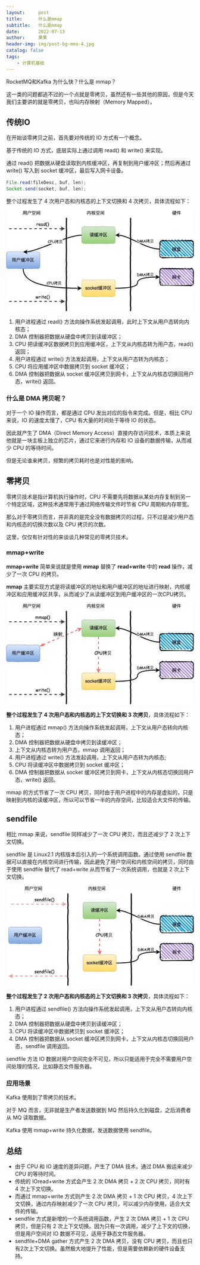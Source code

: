 ```yaml
---
layout:     post
title:      什么是mmap
subtitle:   什么是mmap
date:       2022-07-13
author:     果果
header-img: img/post-bg-mma-4.jpg
catalog: false
tags:
    - 计算机基础
---
```


RocketMQ和Kafka 为什么快？什么是 mmap？

这一类的问题都逃不过的一个点就是零拷贝，虽然还有一些其他的原因，但是今天我们主要讲的就是零拷贝，也叫内存映射（Memory Mapped）。


## 传统IO
在开始谈零拷贝之前，首先要对传统的 IO 方式有一个概念。

基于传统的 IO 方式，底层实际上通过调用 read() 和 write() 来实现。

通过 read() 把数据从硬盘读取到内核缓冲区，再复制到用户缓冲区；然后再通过 write() 写入到 socket 缓冲区，最后写入网卡设备。

```java
File.read(fileDesc, buf, len);
Socket.send(socket, buf, len);
```

整个过程发生了 4 次用户态和内核态的上下文切换和 4 次拷贝，具体流程如下：

![m1](/img-post/202207/m1.jpeg "m1")

1. 用户进程通过 read() 方法向操作系统发起调用，此时上下文从用户态转向内核态；
2. DMA 控制器把数据从硬盘中拷贝到读缓冲区；
3. CPU 把读缓冲区数据拷贝到应用缓冲区，上下文从内核态转为用户态，read() 返回；
4. 用户进程通过 write() 方法发起调用，上下文从用户态转为内核态；
5. CPU 将应用缓冲区中数据拷贝到 socket 缓冲区；
6. DMA 控制器把数据从 socket 缓冲区拷贝到网卡，上下文从内核态切换回用户态，write() 返回。


### 什么是 DMA 拷贝呢？

对于一个 IO 操作而言，都是通过 CPU 发出对应的指令来完成。但是，相比 CPU 来说，IO 的速度太慢了，CPU 有大量的时间处于等待 IO 的状态。

因此就产生了 DMA（Direct Memory Access）直接内存访问技术，本质上来说他就是一块主板上独立的芯片，通过它来进行内存和 IO 设备的数据传输，从而减少 CPU 的等待时间。

但是无论谁来拷贝，频繁的拷贝耗时也是对性能的影响。

## 零拷贝

零拷贝技术是指计算机执行操作时，CPU 不需要先将数据从某处内存复制到另一个特定区域，这种技术通常用于通过网络传输文件时节省 CPU 周期和内存带宽。

那么对于零拷贝而言，并非真的是完全没有数据拷贝的过程，只不过是减少用户态和内核态的切换次数以及 CPU 拷贝的次数。

这里，仅仅有针对性的来谈谈几种常见的零拷贝技术。

### mmap+write

**mmap+write** 简单来说就是使用 **mmap** 替换了 **read+write** 中的 **read** 操作，减少了一次 CPU 的拷贝。

**mmap** 主要实现方式是将读缓冲区的地址和用户缓冲区的地址进行映射，内核缓冲区和应用缓冲区共享，从而减少了从读缓冲区到用户缓冲区的一次CPU拷贝。

![m2](/img-post/202207/m2.jpeg "m2")



**整个过程发生了 4 次用户态和内核态的上下文切换和 3 次拷贝**，具体流程如下：

1. 用户进程通过 mmap() 方法向操作系统发起调用，上下文从用户态转向内核态；
2. DMA 控制器把数据从硬盘中拷贝到读缓冲区；
3. 上下文从内核态转为用户态，mmap 调用返回；
4. 用户进程通过 write() 方法发起调用，上下文从用户态转为内核态;
5. CPU 将读缓冲区中数据拷贝到 socket 缓冲区；
6. DMA 控制器把数据从 socket 缓冲区拷贝到网卡，上下文从内核态切换回用户态，write() 返回。

mmap 的方式节省了一次 CPU 拷贝，同时由于用户进程中的内存是虚拟的，只是映射到内核的读缓冲区，所以可以节省一半的内存空间，比较适合大文件的传输。

## sendfile

相比 mmap 来说，sendfile 同样减少了一次 CPU 拷贝，而且还减少了 2 次上下文切换。

sendfile 是 Linux2.1 内核版本后引入的一个系统调用函数。通过使用 sendfile 数据可以直接在内核空间进行传输，因此避免了用户空间和内核空间的拷贝，同时由于使用 sendfile 替代了 read+write 从而节省了一次系统调用，也就是 2 次上下文切换。

![m3](/img-post/202207/m3.jpeg "m3")

**整个过程发生了 2 次用户态和内核态的上下文切换和 3 次拷贝**，具体流程如下：

1. 用户进程通过 sendfile() 方法向操作系统发起调用，上下文从用户态转向内核态；
2. DMA 控制器把数据从硬盘中拷贝到读缓冲区；
3. CPU 将读缓冲区中数据拷贝到 socket 缓冲区；
4. DMA 控制器把数据从 socket 缓冲区拷贝到网卡，上下文从内核态切换回用户态，sendfile 调用返回。

sendfile 方法 IO 数据对用户空间完全不可见，所以只能适用于完全不需要用户空间处理的情况，比如静态文件服务器。

### 应用场景
Kafka 使用到了零拷贝的技术。

对于 MQ 而言，无非就是生产者发送数据到 MQ 然后持久化到磁盘，之后消费者从 MQ 读取数据。

Kafka 使用 mmap+write 持久化数据，发送数据使用 sendfile。

## 总结
- 由于 CPU 和 IO 速度的差异问题，产生了 DMA 技术，通过 DMA 搬运来减少 CPU 的等待时间。
- 传统的 IOread+write 方式会产生 2 次 DMA 拷贝 + 2 次 CPU 拷贝，同时有 4 次上下文切换。
- 而通过 mmap+write 方式则产生 2 次 DMA 拷贝 + 1 次 CPU 拷贝，4 次上下文切换，通过内存映射减少了一次 CPU 拷贝，可以减少内存使用，适合大文件的传输。
- sendfile 方式是新增的一个系统调用函数，产生 2 次 DMA 拷贝 + 1 次 CPU 拷贝，但是只有 2 次上下文切换。因为只有一次调用，减少了上下文的切换，但是用户空间对 IO 数据不可见，适用于静态文件服务器。
- sendfile+DMA gather 方式产生 2 次 DMA 拷贝，没有 CPU 拷贝，而且也只有2次上下文切换。虽然极大地提升了性能，但是需要依赖新的硬件设备支持。